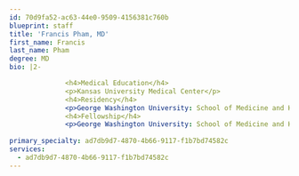 ```yaml
---
id: 70d9fa52-ac63-44e0-9509-4156381c760b
blueprint: staff
title: 'Francis Pham, MD'
first_name: Francis
last_name: Pham
degree: MD
bio: |2-

              <h4>Medical Education</h4>
              <p>Kansas University Medical Center</p>
              <h4>Residency</h4>
              <p>George Washington University: School of Medicine and Health Sciences</p>
              <h4>Fellowship</h4>
              <p>George Washington University: School of Medicine and Health Sciences</p>
          
primary_specialty: ad7db9d7-4870-4b66-9117-f1b7bd74582c
services:
  - ad7db9d7-4870-4b66-9117-f1b7bd74582c
---
```

